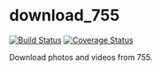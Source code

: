 # download_755

[![Build Status](https://travis-ci.org/cumulus27/download_755.svg?branch=master)](https://travis-ci.org/cumulus27/download_755)
[![Coverage Status](https://coveralls.io/repos/github/cumulus27/download_755/badge.svg?branch=master)](https://coveralls.io/github/cumulus27/download_755?branch=master)

Download photos and videos from 755.
